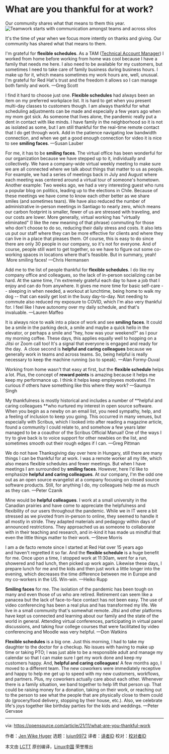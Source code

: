 [#]: subject: "What are you thankful for at work?"
[#]: via: "https://opensource.com/article/21/11/what-are-you-thankful-work"
[#]: author: "Jen Wike Huger https://opensource.com/users/jen-wike"
[#]: collector: "lujun9972"
[#]: translator: " "
[#]: reviewer: " "
[#]: publisher: " "
[#]: url: " "

What are you thankful for at work?
======
Our community shares what that means to them this year.
![Teamwork starts with communication amongst teams and across silos][1]

It's the time of year when we focus more intently on thanks and giving. Our community has shared what that means to them.

I'm grateful for **flexible schedules**. As a TAM ([Technical Account Manager][2]) I worked from home before working from home was cool because I have a family that needs me here. I also need to be available for my customers, but sometimes I need to take care of family business during business hours. I make up for it, which means sometimes my work hours are, well, unusual. I'm grateful for Red Hat's trust and the freedom it allows so I can manage both family and work. —Greg Scott

I find it hard to choose just one. **Flexible schedules** had always been an item on my preferred workplace list. It is hard to get when you present multi-day classes to customers though. I am always thankful for what scheduling adjustments can be made and especially a few years ago when my mom got sick. As someone that lives alone, the pandemic really put a dent in contact with like minds. I have family in the neighborhood so it is not as isolated as some, but I am still thankful for the real-time remote contact that I do get through work. Add in the patience navigating low bandwidth connection, and when we get a good enough connection for video it is nice to see **smiling faces**. —Susan Lauber 

For me, it has to be **smiling faces**. The virtual office has been wonderful for our organization because we have stepped up to it, individually and collectively. We have a company-wide virtual weekly meeting to make sure we are all connected where we talk about things that matter to us as people. For example, we had a series of meetings back in July and August where each meeting was centered around a virtual tour of someone's hometown. Another example: Two weeks ago, we had a very interesting guest who runs a popular blog on politics, leading up to the elections in Chile. Because of these meetings we have come to know each other better as we share smiles (and sometimes tears). We have also reduced the number of administrative in-person meetings in Santiago to nearly zero, which means our carbon footprint is smaller, fewer of us are stressed with traveling, and our costs are lower. More generally, virtual working has "virtually eliminated" (I like the new meaning of that phrase) commuting for those who don't choose to do so, reducing their daily stress and costs. It also lets us put our staff where they can be more effective for clients and where they can live in a place that pleases them. Of course, this is easy to do since there are only 30 people in our company, so it's not for everyone. And of course, people still want to get together, so we have to figure out some co-working spaces in locations where that's feasible. But in summary, yeah!  More smiling faces! —Chris Hermansen

Add me to the list of people thankful for **flexible schedules**. I do like my company office and colleagues, so the lack of in-person socializing can be hard. At the same time, I'm extremely grateful each day to have a job that I enjoy and can do from anywhere. It gives me more time for basic self-care -- sleeping in when needed, a workout at lunchtime, being home to walk my dog -- that can easily get lost in the busy day-to-day. Not needing to commute also reduced my exposure to COVID, which I'm also very thankful for. I feel like I have autonomy over my daily schedule, and that's invaluable. —Lauren Maffeo

It is always nice to walk into a place of work and see **smiling faces**. It could be a smile in the parking deck, a smile and maybe a quick hello in the elevator, or perhaps a smile and "hey, how was your weekend?" as I pour my morning coffee. These days, this applies equally well to hopping on a Jitsi or Zoom call too! It's a signal that everyone is engaged and ready for the day.  A close second is **helpful and caring colleagues** because we generally work in teams and across teams. So, being helpful is really necessary to keep the machine running (so to speak). —Alan Formy-Duval

Working from home wasn't that easy at first, but the **flexible schedule** helps a lot. Plus, the concept of **reward points** is amazing because it helps me keep my performance up. I think it helps keep employees motivated. I'm curious if others have something like this where they work? —Saumya Singh

My thankfulness is mostly historical and includes a number of **helpful and caring colleagues **who nurtured my interest in open source software. When you begin as a newby on an email list, you need sympathy, help, and a feeling of inclusion to keep you going. This occurred in many venues, but especially with Scribus, which I looked into after reading a magazine article, found a community I could relate to, and somehow a few years later managed to be a coauthor of the Scribus Official Manual! One of the ways I try to give back is to voice support for other newbies on the list, and sometimes smooth out their rough edges if I can. —Greg Pittman

We do not have Thanksgiving day over here in Hungary, still there are many things I can be thankful for at work. I was a remote worker all my life, which also means flexible schedules and fewer meetings. But when I have meetings I am surrounded by **smiling faces**. However, here I'd like to emphasize **helpful and caring colleagues**. At our company, I'm the odd one out as an open source evangelist at a company focusing on closed source software products. Still, for anything I do, my colleagues help me as much as they can. —Peter Czanik

Mine would be **helpful colleagues**. I work at a small university in the Canadian prairies and have come to appreciate the helpfulness and flexibility of our users throughout the pandemic. While we in IT were a bit stressed as we pivoted from in-person to online, they seemed to handle it all mostly in stride. They adapted materials and pedagogy within days of announced restrictions. They approached us as someone to collaborate with in their teaching and research, and in-kind it has made us mindful that even the little things matter to their work. —Steve Morris

I am a de facto remote since I started at Red Hat over 15 years ago and haven't regretted it so far. And the **flexible schedule** is a huge benefit for me. Once upon a time, I stopped work at 11:30am, went for a run, showered and had lunch, then picked up work again. Likewise these days, I prepare lunch for me and the kids and then just work a little longer into the evening, which decreases the time difference between me in Europe and my co-workers in the US. Win-win. —Heiko Rupp

**Smiling faces** for me. The isolation of the pandemic has been tough on many and even those of us who are retired. Retirement can seem like a panacea but the lack of face-to-face contact has not been easy. The use of video conferencing has been a real plus and has transformed my life. We live in a small community that's somewhat remote. JItsi and other platforms have kept us connected and learning about our family and the state of the world in general. Attending virtual conferences, participating in virtual panel discussions, and taking four college courses that were facilitated by video conferencing and Moodle was very helpful. —Don Watkins

**Flexible schedules** is a big one. Just this morning, I had to take my daughter to the doctor for a checkup. No issues with having to make up time or taking PTO; I was just able to be a responsible adult and manage my calendar so that I can make sure I get my work done and keep my customers happy. And, **helpful and caring colleagues**! A few months ago, I moved to a different team. The new coworkers were immediately receptive and happy to help me get up to speed with my new customers, workflows, and partners. Plus, my coworkers actually care about each other. Whenever there is a family situation, we band together to help lift that person up. That could be raising money for a donation, taking on their work, or reaching out to the person to see what the people that are physically close to them could do (grocery/food delivery, stopping by their house, etc.). Also, we celebrate life's joys together like birthday parties for the kids and weddings. —Peter Gervase

--------------------------------------------------------------------------------

via: https://opensource.com/article/21/11/what-are-you-thankful-work

作者：[Jen Wike Huger][a]
选题：[lujun9972][b]
译者：[译者ID](https://github.com/译者ID)
校对：[校对者ID](https://github.com/校对者ID)

本文由 [LCTT](https://github.com/LCTT/TranslateProject) 原创编译，[Linux中国](https://linux.cn/) 荣誉推出

[a]: https://opensource.com/users/jen-wike
[b]: https://github.com/lujun9972
[1]: https://opensource.com/sites/default/files/styles/image-full-size/public/lead-images/fistbump-team-teamwork.png?itok=WuSu8-wE (Teamwork starts with communication amongst teams and across silos)
[2]: https://www.redhat.com/sysadmin/whats-a-tam
